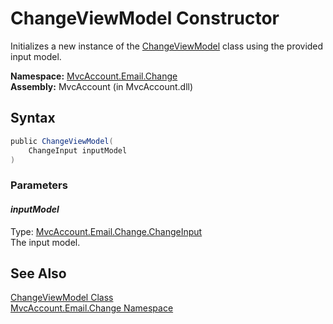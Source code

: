 ChangeViewModel Constructor
===========================
Initializes a new instance of the [ChangeViewModel][1] class using the provided input model.

**Namespace:** [MvcAccount.Email.Change][2]  
**Assembly:** MvcAccount (in MvcAccount.dll)

Syntax
------

```csharp
public ChangeViewModel(
	ChangeInput inputModel
)
```

### Parameters

#### *inputModel*
Type: [MvcAccount.Email.Change.ChangeInput][3]  
The input model.


See Also
--------
[ChangeViewModel Class][1]  
[MvcAccount.Email.Change Namespace][2]  

[1]: README.md
[2]: ../README.md
[3]: ../ChangeInput/README.md